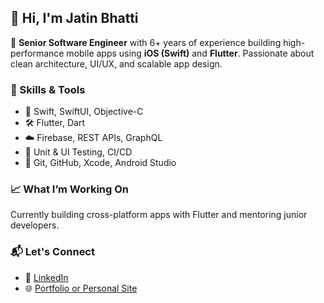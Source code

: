 ## 👋 Hi, I'm Jatin Bhatti

🚀 **Senior Software Engineer** with 6+ years of experience building high-performance mobile apps using **iOS (Swift)** and **Flutter**. Passionate about clean architecture, UI/UX, and scalable app design.

### 🔧 Skills & Tools
- 🧠 Swift, SwiftUI, Objective-C
- 🛠 Flutter, Dart
- ☁️ Firebase, REST APIs, GraphQL
- 🧪 Unit & UI Testing, CI/CD
- 🧰 Git, GitHub, Xcode, Android Studio

### 📈 What I’m Working On
Currently building cross-platform apps with Flutter and mentoring junior developers.

### 📬 Let's Connect
- 💼 [LinkedIn](https://linkedin.com/in/your-profile)
- 🌐 [Portfolio or Personal Site](https://yourwebsite.com)
